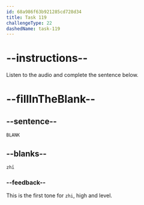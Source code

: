 ```yaml
---
id: 68a986f63b921285cd728d34
title: Task 119
challengeType: 22
dashedName: task-119
---
```


<!-- (Audio) A: zhī -->

# --instructions--

Listen to the audio and complete the sentence below.

# --fillInTheBlank--

## --sentence--

`BLANK`

## --blanks--

`zhī`

### --feedback--

This is the first tone for `zhi`, high and level.
